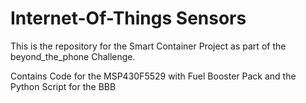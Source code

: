 Internet-Of-Things Sensors
==========================

This is the repository for the Smart Container Project as part of the beyond_the_phone Challenge.

Contains Code for the MSP430F5529 with Fuel Booster Pack and the Python Script for the BBB